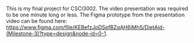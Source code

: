 This is my final project for CSCI3002. The video presentation was required to be one minute long or less. The Figma prototype from the presentation video can be found here: https://www.figma.com/file/KEBefzJpDSefBZqAH6jMhS/DietAid-(Milestone-3)?type=design&node-id=0-1.
